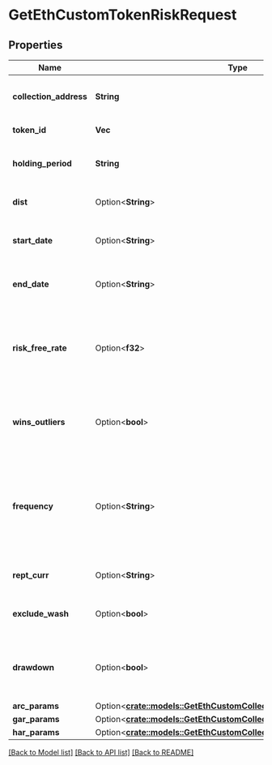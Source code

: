 # GetEthCustomTokenRiskRequest

## Properties

Name | Type | Description | Notes
------------ | ------------- | ------------- | -------------
**collection_address** | **String** | The contract address of the token collection. | 
**token_id** | **Vec<String>** | The id(s) for the token(s). | 
**holding_period** | **String** | The holding period to evaluate risk for, e.g. `12M` | 
**dist** | Option<**String**> | Return distribution assumed. | [optional]
**start_date** | Option<**String**> | The start date to pull data for calculations | [optional]
**end_date** | Option<**String**> | The end date to pull data for calculations | [optional]
**risk_free_rate** | Option<**f32**> | The rate of return for an asset deemed risk free in the contemplated holding period | [optional]
**wins_outliers** | Option<**bool**> | Whether to winsorize time series outliers prior to calculating risk | [optional]
**frequency** | Option<**String**> | The interval at which to calculate returns to base the forecasts upon, e.g. `1D` for daily, `1M` for monthly etc. | [optional]
**rept_curr** | Option<**String**> | The currency to report results in | [optional]
**exclude_wash** | Option<**bool**> | Exclude suspected wash transactions? | [optional]
**drawdown** | Option<**bool**> | If true, report drawdown volatility (based on negative returns only). | [optional]
**arc_params** | Option<[**crate::models::GetEthCustomCollectionRiskRequestArcParams**](getEthCustomCollectionRisk_request_arc_params.md)> |  | [optional]
**gar_params** | Option<[**crate::models::GetEthCustomCollectionRiskRequestGarParams**](getEthCustomCollectionRisk_request_gar_params.md)> |  | [optional]
**har_params** | Option<[**crate::models::GetEthCustomCollectionRiskRequestHarParams**](getEthCustomCollectionRisk_request_har_params.md)> |  | [optional]

[[Back to Model list]](../README.md#documentation-for-models) [[Back to API list]](../README.md#documentation-for-api-endpoints) [[Back to README]](../README.md)


